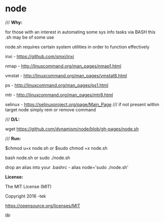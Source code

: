 # node

/// <b>Why:</b>
<p>

for those with an interest in automating some sys info tasks via BASH this .sh may be of some use

node.sh requires certain system utilities in order to function effectively

inxi -    https://github.com/smxi/inxi

nmap -    http://linuxcommand.org/man_pages/nmap1.html

vmstat -  http://linuxcommand.org/man_pages/vmstat8.html

ps -      http://linuxcommand.org/man_pages/ps1.html

mtr -     http://linuxcommand.org/man_pages/mtr8.html

selinux - https://selinuxproject.org/page/Main_Page   /// if not present within target node simply rem or remove command
<p>

/// <b>D/L:</b>
<p>

wget https://github.com/dynamism/node/blob/gh-pages/node.sh
<p>

/// <b>Run:</b>
<p>

$chmod u+x node.sh or $sudo chmod +x node.sh 

bash node.sh or sudo ./node.sh 
</br></p>
drop an alias into your .bashrc - alias node='sudo ./node.sh'
<p>

<b>License:</b>
</p>

The MIT License (MIT)

Copyright 2016 -tek

https://opensource.org/licenses/MIT

l8r

